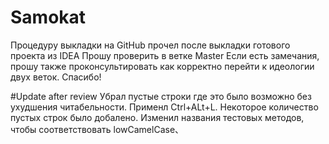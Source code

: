 # Samokat
Процедуру выкладки на GitHub прочел после выкладки готового проекта из IDEA
Прошу проверить в ветке Master
Если есть замечания, прошу также проконсультировать как корректно перейти к идеологии двух веток.
Спасибо!

#Update after review
Убрал пустые строки где это было возможно без ухудшения читабельности.
Применл Ctrl+ALt+L. Некоторое количество пустых строк было добалено.
Изменил названия тестовых методов, чтобы соответствовать lowCamelCase、
